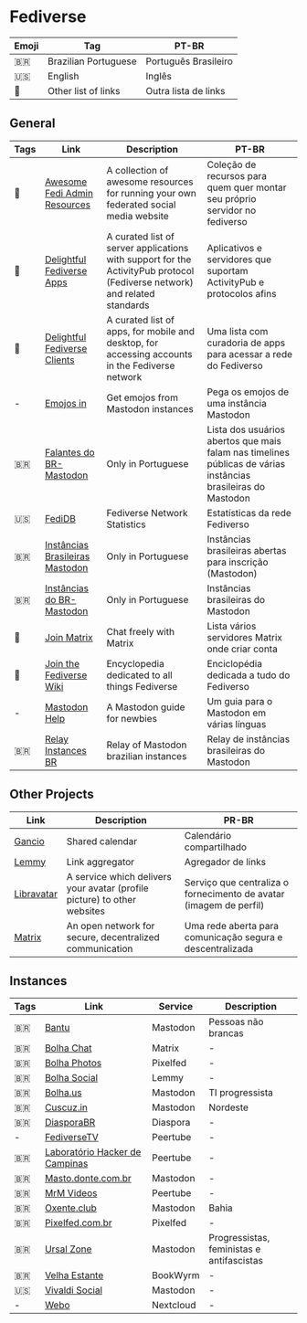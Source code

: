 # Fediverse

| Emoji | Tag                  | PT-BR                |
| ----- | -------------------- | -------------------- |
| 🇧🇷  | Brazilian Portuguese | Português Brasileiro |
| 🇺🇸  | English              | Inglês               |
| 📑    | Other list of links  | Outra lista de links |

## General

| Tags | Link                                                                                        | Description                                                                                                               | PT-BR                                                                                                         |
| ---- | ------------------------------------------------------------------------------------------- | ------------------------------------------------------------------------------------------------------------------------- | ------------------------------------------------------------------------------------------------------------- |
| 📑   | [Awesome Fedi Admin Resources](https://codeberg.org/nev/awesome-fediadmin)                  | A collection of awesome resources for running your own federated social media website                                     | Coleção de recursos para quem quer montar seu próprio servidor no fediverso                                   |
| 📑   | [Delightful Fediverse Apps](https://codeberg.org/fediverse/delightful-fediverse-apps)       | A curated list of server applications with support for the ActivityPub protocol (Fediverse network) and related standards | Aplicativos e servidores que suportam ActivityPub e protocolos afins                                          |
| 📑   | [Delightful Fediverse Clients](https://codeberg.org/fediverse/delightful-fediverse-clients) | A curated list of apps, for mobile and desktop, for accessing accounts in the Fediverse network                           | Uma lista com curadoria de apps para acessar a rede do Fediverso                                              |
| -    | [Emojos in](https://emojos.in)                                                              | Get emojos from Mastodon instances                                                                                        | Pega os emojos de uma instância Mastodon                                                                      |
| 🇧🇷 | [Falantes do BR-Mastodon](https://falantes.br-mastodon.online/)                             | Only in Portuguese                                                                                                        | Lista dos usuários abertos que mais falam nas timelines públicas de várias instâncias brasileiras do Mastodon |
| 🇺🇸 | [FediDB](https://fedidb.org/) | Fediverse Network Statistics | Estatísticas da rede Fediverso |
| 🇧🇷 | [Instâncias Brasileiras Mastodon](https://lista.instancias-br.online/)                      | Only in Portuguese                                                                                                        | Instâncias brasileiras abertas para inscrição (Mastodon)                                                      |
| 🇧🇷 | [Instâncias do BR-Mastodon](https://instancias.br-mastodon.online)                          | Only in Portuguese                                                                                                        | Instâncias brasileiras do Mastodon                                                                            |
| 📑   | [Join Matrix](https://joinmatrix.org)                                                       | Chat freely with Matrix                                                                                                   | Lista vários servidores Matrix onde criar conta                                                               |
| 📑   | [Join the Fediverse Wiki](https://joinfediverse.wiki/Main_Page)                             | Encyclopedia dedicated to all things Fediverse                                                                            | Enciclopédia dedicada a tudo do Fediverso                                                                     |
| -    | [Mastodon Help](https://mastodon.help)                                                      | A Mastodon guide for newbies                                                                                              | Um guia para o Mastodon em várias línguas                                                                     |
| 🇧🇷 | [Relay Instances BR](https://relay.instancias-br.online)                                    | Relay of Mastodon brazilian instances                                                                                     | Relay de instâncias brasileiras do Mastodon                                                                   |

## Other Projects

| Link                                        | Description                                                              | PR-BR                                                              |
| ------------------------------------------- | ------------------------------------------------------------------------ | ------------------------------------------------------------------ |
| [Gancio](https://cgancio.org/)              | Shared calendar                                                          | Calendário compartilhado                                           |
| [Lemmy](https://join-lemmy.org/?lang=pt_BR) | Link aggregator                                                          | Agregador de links                                                 |
| [Libravatar](https://www.libravatar.org)    | A service which delivers your avatar (profile picture) to other websites | Serviço que centraliza o fornecimento de avatar (imagem de perfil) |
| [Matrix](https://matrix.org/)               | An open network for secure, decentralized communication                  | Uma rede aberta para comunicação segura e descentralizada          |

## Instances

| Tags | Link                                                           | Service   | Description                               |
| ---- | -------------------------------------------------------------- | --------- | ----------------------------------------- |
| 🇧🇷 | [Bantu](https://bantu.social/)                                 | Mastodon  | Pessoas não brancas                       |
| 🇧🇷 | [Bolha Chat](https://bolha.chat)                               | Matrix    | -                                         |
| 🇧🇷 | [Bolha Photos](https://bolha.photos)                           | Pixelfed  | -                                         |
| 🇧🇷 | [Bolha Social](https://bolha.social)                           | Lemmy     | -                                         |
| 🇧🇷 | [Bolha.us](https://bolha.us/)                                  | Mastodon  | TI progressista                           |
| 🇧🇷 | [Cuscuz.in](https://cuscuz.in/)                                | Mastodon  | Nordeste                                  |
| 🇧🇷 | [DiasporaBR](https://diasporabr.com.br/)                       | Diaspora  | -                                         |
| -    | [FediverseTV](https://fediverse.tv/)                           | Peertube  | -                                         |
| 🇧🇷 | [Laboratório Hacker de Campinas](https://peertube.lhc.net.br/) | Peertube  | -                                         |
| 🇧🇷 | [Masto.donte.com.br](https://masto.donte.com.br/)              | Mastodon  | -                                         |
| 🇧🇷 | [MrM Videos](https://video.mrmoreira.com/)                     | Peertube  | -                                         |
| 🇧🇷 | [Oxente.club](https://oxente.club/)                            | Mastodon  | Bahia                                     |
| 🇧🇷 | [Pixelfed.com.br](https://pixelfed.com.br/)                    | Pixelfed  | -                                         |
| 🇧🇷 | [Ursal Zone](https://ursal.zone/)                              | Mastodon  | Progressistas, feministas e antifascistas |
| 🇧🇷 | [Velha Estante](https://velhaestante.com.br/)                  | BookWyrm  | -                                         |
| 🇺🇸 | [Vivaldi Social](https://social.vivaldi.net/)                  | Mastodon  | -                                         |
| -    | [Webo](https://webo.cloud)                                     | Nextcloud | -                                         |
